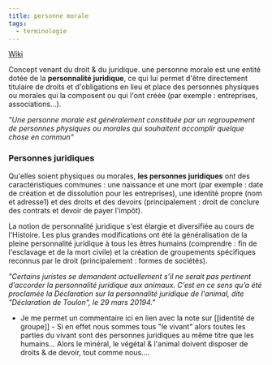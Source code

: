 ```yaml
---
title: personne morale
tags:
  - terminologie
---
```

[Wiki](https://fr.wikipedia.org/wiki/Personne_morale)

Concept venant du droit & du juridique. une personne morale est une entité dotée de la **personnalité juridique**, ce qui lui permet d'être directement titulaire de droits et d'obligations en lieu et place des personnes physiques ou morales qui la composent ou qui l'ont créée (par exemple : entreprises, associations...).

*"Une personne morale est généralement constituée par un regroupement de personnes physiques ou morales qui souhaitent accomplir quelque chose en commun"*

### Personnes juridiques
Qu'elles soient physiques ou morales, **les personnes juridiques** ont des caractéristiques communes : une naissance et une mort (par exemple : date de création et de dissolution pour les entreprises), une identité propre (nom et adresse1) et des droits et des devoirs (principalement : droit de conclure des contrats et devoir de payer l'impôt).

La notion de personnalité juridique s'est élargie et diversifiée au cours de l'Histoire. Les plus grandes modifications ont été la généralisation de la pleine personnalité juridique à tous les êtres humains (comprendre : fin de l'esclavage et de la mort civile) et la création de groupements spécifiques reconnus par le droit (principalement : formes de sociétés).

*"Certains juristes se demandent actuellement s’il ne serait pas pertinent d’accorder la personnalité juridique aux animaux. C’est en ce sens qu’a été proclamée la Déclaration sur la personnalité juridique de l'animal, dite "Déclaration de Toulon", le 29 mars 20194."*
- Je me permet un commentaire ici en lien avec la note sur [[identité de groupe]] - Si en effet nous sommes tous "le vivant" alors toutes les parties du vivant sont des personnes juridiques au même titre que les humains... Alors le minéral, le végétal & l'animal doivent disposer de droits & de devoir, tout comme nous....
